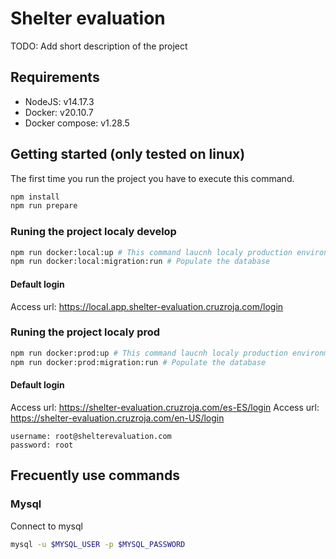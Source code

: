 # Shelter evaluation

TODO: Add short description of the project

## Requirements

* NodeJS: v14.17.3
* Docker: v20.10.7
* Docker compose: v1.28.5

## Getting started (only tested on linux)

The first time you run the project you have to execute this command.

```bash
npm install
npm run prepare
```

### Runing the project localy develop

```bash
npm run docker:local:up # This command laucnh localy production environment
npm run docker:local:migration:run # Populate the database
```

#### Default login

Access url: https://local.app.shelter-evaluation.cruzroja.com/login

### Runing the project localy prod
```bash
npm run docker:prod:up # This command laucnh localy production environment
npm run docker:prod:migration:run # Populate the database
```

#### Default login

Access url: https://shelter-evaluation.cruzroja.com/es-ES/login
Access url: https://shelter-evaluation.cruzroja.com/en-US/login

```
username: root@shelterevaluation.com
password: root
```

## Frecuently use commands

### Mysql

Connect to mysql
```bash
mysql -u $MYSQL_USER -p $MYSQL_PASSWORD
```